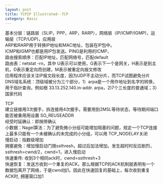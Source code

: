 ```yaml
---
layout: post
title: TCPIP Illustrated--TCP
category: Basic
---
```


基本分层：链路层（SLIP，PPP，ARP，RARP），网络层（IP/ICMP/IGMP)，运输层（TCP/UDP)，应用层  
ARP和RARP用于转换IP地址和MAC地址，包装在IP包中。  
ICMP和IGMP也都是用IP包发送。PING是利用的ICMP，  
路由搜索顺序：匹配IP地址，匹配网络号，匹配default  
路由表：netstat -rn，其中 U表示可以使用，G表示下一个是网关，H表示是到主机，D表示重定向而创建，M表示被重定向报文修改  
应用程序应该关注IP报文段长度，因为UDP不主动分片，而TCP试图避免分片  
DNS域名系统：顶级域被分为三个部分，1）arpa是一个用作地址到名字的转换，用于指针查询，例如根 33.13.252.140.in-addr.  arpa，2)7个三长度的普通域；3）国家代码  


TCP  
建立链接用3次握手，拆连接用4次握手。需要用到2MSL等待状态，等待期间端口能否被重用用设置 SO_REUSEADDR  
经受时延确认：即捎带确认  
小数据：Nagel算法：为了避免微小分组可能增加阻塞的问题，规定一个TCP连接上最多只能有一个未被确认的未完成的小分组，可以用 TCP_NODELAY关闭  
慢启动：指数级增加  
拥塞避免：增加慢启动门限ssthresh，超过后加法增加。发生超时时反应剧烈，ssthresh=cwnd/2，cwnd=1，进入慢启动  
快速重传: 收到3个相同ack时，cwnd=ssthresh+3  
快速恢复：发送方收到一个重复的ACK，那么根据TCP的ACK机制就表明有一个数据包离开了网络，于是cwnd加1。因此在快速回复的基础上，每次收到重复ACK时, 拥塞窗口加1
